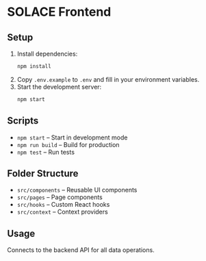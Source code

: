 # SOLACE Frontend

## Setup

1. Install dependencies:
   ```bash
   npm install
   ```
2. Copy `.env.example` to `.env` and fill in your environment variables.
3. Start the development server:
   ```bash
   npm start
   ```

## Scripts
- `npm start` – Start in development mode
- `npm run build` – Build for production
- `npm test` – Run tests

## Folder Structure
- `src/components` – Reusable UI components
- `src/pages` – Page components
- `src/hooks` – Custom React hooks
- `src/context` – Context providers

## Usage
Connects to the backend API for all data operations.